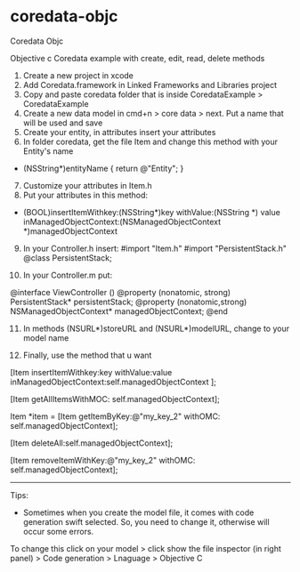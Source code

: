 # coredata-objc
Coredata Objc

Objective c Coredata example with create, edit, read, delete methods

1. Create a new project in xcode
2. Add Coredata.framework in Linked Frameworks and Libraries project
3. Copy and paste coredata folder that is inside CoredataExample > CoredataExample
4. Create a new data model in cmd+n > core data > next. Put a name that will be used and save
5. Create your entity, in attributes insert your attributes
6. In folder coredata, get the file Item and change this method with your Entity's name

+ (NSString*)entityName
{
    return @"Entity";
}

7. Customize your attributes in Item.h
8. Put your attributes in this method:

+ (BOOL)insertItemWithkey:(NSString*)key
                         withValue:(NSString *) value
             inManagedObjectContext:(NSManagedObjectContext *)managedObjectContext

9. In your Controller.h insert:
#import "Item.h"
#import "PersistentStack.h"
@class PersistentStack;

10. In your Controller.m put:

@interface ViewController ()
    @property (nonatomic, strong) PersistentStack* persistentStack;
    @property (nonatomic,strong) NSManagedObjectContext* managedObjectContext;
@end

11. In methods (NSURL*)storeURL and (NSURL*)modelURL, change to your model name

12. Finally, use the method that u want

[Item
        insertItemWithkey:key
        withValue:value
        inManagedObjectContext:self.managedObjectContext
    ];

[Item getAllItemsWithMOC: self.managedObjectContext];

Item *item = [Item getItemByKey:@"my_key_2" withOMC: self.managedObjectContext];

[Item deleteAll:self.managedObjectContext];

[Item removeItemWithKey:@"my_key_2" withOMC: self.managedObjectContext];


-------------


Tips:

- Sometimes when you create the model file, it comes with code generation swift selected. So, you need to change it, otherwise will occur some errors.

To change this click on your model > click show the file inspector (in right panel) > Code generation > Lnaguage > Objective C
